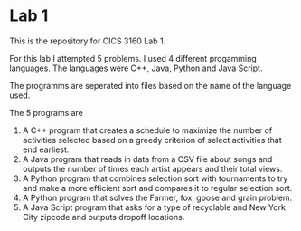 # Lab 1

This is the repository for CICS 3160 Lab 1.

For this lab I attempted 5 problems.
I used 4 different progamming languages.
The languages were C++, Java, Python and Java Script.

The programms are seperated into files based on the name of the language used.

The 5 programs are

1) A C++ program that creates a schedule to maximize the number of activities selected based on a greedy criterion of select activities that end earliest.
2) A Java program that reads in data from a CSV file about songs and outputs the number of times each artist appears and their total views.
3) A Python program that combines selection sort with tournaments to try and make a more efficient sort and compares it to regular selection sort.
4) A Python program that solves the Farmer, fox, goose and grain problem.
5) A Java Script program that asks for a type of recyclable and New York City zipcode and outputs dropoff locations.
